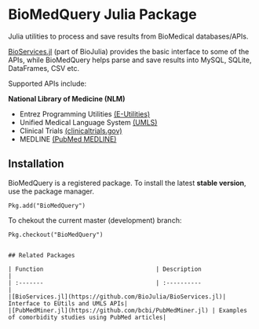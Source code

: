 # BioMedQuery Julia Package

Julia utilities to process and save results from BioMedical databases/APIs.

[BioServices.jl](https://github.com/BioJulia/BioServices.jl) (part of BioJulia) provides the basic interface to some of the APIs, while BioMedQuery helps parse and save results into MySQL, SQLite, DataFrames, CSV etc.

Supported APIs include:

**National Library of Medicine (NLM)**

* Entrez Programming Utilities [(E-Utilities)](http://www.ncbi.nlm.nih.gov/books/NBK25501/)
* Unified Medical Language System [(UMLS)](https://uts.nlm.nih.gov//license.html)
* Clinical Trials [(clinicaltrials.gov)](https://clinicaltrials.gov/)
* MEDLINE [(PubMed MEDLINE)](https://www.nlm.nih.gov/databases/download/pubmed_medline.html)


## Installation

BioMedQuery is a registered package. To install the latest **stable version**, use the package manager.

```{Julia}
Pkg.add("BioMedQuery")
```

To chekout the current master (development) branch:

```{Julia}
Pkg.checkout("BioMedQuery")
```

<!-- ```@contents
Pages = ["man/eutils.md", "man/umls.md"]
Depth = 6 -->
```

## Related Packages

| Function                                | Description                   |
| :-------                                | :----------                   |
|[BioServices.jl](https://github.com/BioJulia/BioServices.jl)| Interface to EUtils and UMLS APIs|
|[PubMedMiner.jl](https://github.com/bcbi/PubMedMiner.jl) | Examples of comorbidity studies using PubMed articles|
